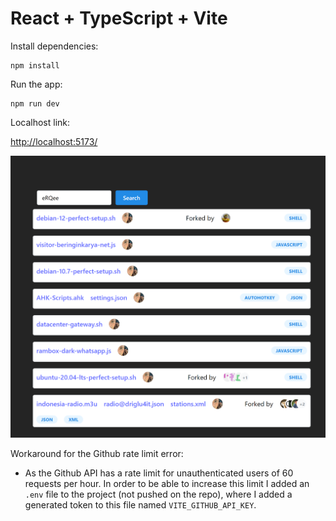 # React + TypeScript + Vite

Install dependencies:

```
npm install
```

Run the app:

```
npm run dev
```

Localhost link:

[http://localhost:5173/](http://localhost:5173/)

![image](./src/assets/gist-app.png)

Workaround for the Github rate limit error:

- As the Github API has a rate limit for unauthenticated users of 60 requests per hour. In order to be able to increase this limit I added an `.env` file to the project (not pushed on the repo), where I added a generated token to this file named `VITE_GITHUB_API_KEY`.
